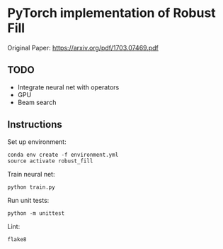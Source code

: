 # PyTorch implementation of Robust Fill

Original Paper: https://arxiv.org/pdf/1703.07469.pdf

## TODO

- Integrate neural net with operators
- GPU
- Beam search

## Instructions

Set up environment:

```
conda env create -f environment.yml
source activate robust_fill
```

Train neural net:

```
python train.py
```

Run unit tests:

```
python -m unittest
```

Lint:

```
flake8
```
